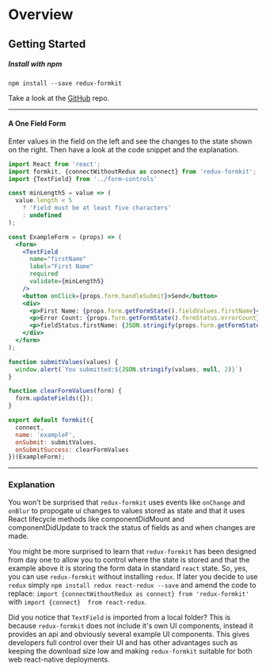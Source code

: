 # Overview

## Getting Started

##### Install with npm

```
npm install --save redux-formkit
```

Take a look at the [GitHub](https://github.com/chrisfield/redux-formkit) repo.

---

#### A One Field Form
Enter values in the field on the left and see the changes to the state shown on the right. Then have a look at the code snippet and the explanation.

<!-- STORY -->

```jsx
import React from 'react';
import formkit, {connectWithoutRedux as connect} from 'redux-formkit';
import {TextField} from '../form-controls'

const minLength5 = value => (
  value.length < 5
    ? 'Field must be at least five characters'
    : undefined
);

const ExampleForm = (props) => (
  <form>
    <TextField
      name="firstName"
      label="First Name"
      required
      validate={minLength5}
    />
    <button onClick={props.form.handleSubmit}>Send</button>
    <div>
      <p>First Name: {props.form.getFormState().fieldValues.firstName}</p>
      <p>Error Count: {props.form.getFormState().formStatus.errorCount}</p>
      <p>fieldStatus.firstName: {JSON.stringify(props.form.getFormState().fieldStatus.firstName)}</p>
    </div>
  </form>  
);

function submitValues(values) {
  window.alert(`You submitted:${JSON.stringify(values, null, 2)}`)
}

function clearFormValues(form) {
  form.updateFields({});
}

export default formkit({
  connect,
  name: 'exampleF',
  onSubmit: submitValues,
  onSubmitSuccess: clearFormValues
})(ExampleForm);
```

---

### Explanation

You won't be surprised that `redux-formkit` uses events like `onChange` and `onBlur` to propogate ui changes to values stored as state and that it uses React lifecycle methods like componentDidMount and componentDidUpdate to track the status of fields as and when changes are made.

You might be more surprised to learn that `redux-formkit` has been designed from day one to allow you to control where the state is stored and that the example above it is storing the form data in standard `react` state. So, yes, you can use `redux-formkit` without installing `redux`. If later you decide to use `redux` simply `npm install redux react-redux --save` and amend the code to replace:
```import {connectWithoutRedux as connect} from 'redux-formkit'``` with 
```import {connect}  from react-redux```.

Did you notice that `TextField` is imported from a local folder? This is because `redux-formkit` does not include it's own UI components, instead it provides an api and obviously several example UI components. This gives developers full control over their UI and has other advantages such as keeping the download size low and making `redux-formkit` suitable for both web react-native deployments.
<br/>